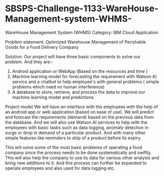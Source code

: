 # SBSPS-Challenge-1133-WareHouse-Management-system-WHMS-

WareHouse Management System (WHMS)
Category: IBM Cloud Application

Problem statement: Optimized Warehouse Management of Perishable Goods for a Food Delivery Company

Solution: Our project will have three basic components to solve our problem. And they are:-
1. Android application or WebApp (Based on the resources and time )
2. Machine learning model for forecasting the requirement with Watson AI service and a chatbot to help employee's with general problems ( simple problems which need no human interference)
3. A database to store, retrieve, and process the data to improve our machine learning model and predictions.

Project model
We will have an interface with the employees with the help of an android app or web application (based on ease of use). We will predict and forecast the requirements (demand) based on the previous data from the database. And we will also use Watson AI services to help with the employees with basic tasks such as data logging, anomaly detection in surge or drop in demand of a particular product. And with many other simple features like reminders to ship of a product before its expiry. 

This will solve some of the most basic problems of operating a food company since the process needs to be done systematically and swiftly. This will also help the company to use its data for various other analysis and bring new additions to it. And this process can further be expanded to operate employees and also used for data logging etc.


